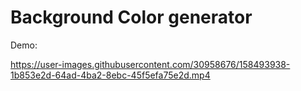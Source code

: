 # Background Color generator

Demo:

https://user-images.githubusercontent.com/30958676/158493938-1b853e2d-64ad-4ba2-8ebc-45f5efa75e2d.mp4

